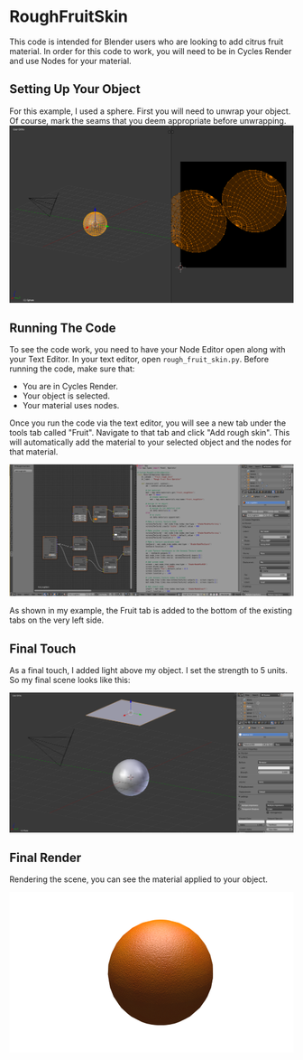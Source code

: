 # RoughFruitSkin
This code is intended for Blender users who are looking to add citrus fruit material. In order for this code to work, you will need to be in Cycles Render and use Nodes for your material.
## Setting Up Your Object
For this example, I used a sphere. First you will need to unwrap your object. Of course, mark the seams that you deem appropriate before unwrapping.
![Example unwrap](instruction_images/step1.PNG)
## Running The Code
To see the code work, you need to have your Node Editor open along with your Text Editor. In your text editor, open `rough_fruit_skin.py`. Before running the code, make sure that:
<ul>
  <li> You are in Cycles Render. </li>
  <li> Your object is selected. </li>
  <li> Your material uses nodes. </li>
</ul>
Once you run the code via the text editor, you will see a new tab under the tools tab called "Fruit". Navigate to that tab and click "Add rough skin". This will automatically add the material to your selected object and the nodes for that material.

![Adding The Material](instruction_images/step2.PNG)

As shown in my example, the Fruit tab is added to the bottom of the existing tabs on the very left side.
## Final Touch
As a final touch, I added light above my object. I set the strength to 5 units. So my final scene looks like this:

![Final Scene](instruction_images/step3.PNG)
## Final Render
Rendering the scene, you can see the material applied to your object.

![Final Render](instruction_images/finalRender.png)
